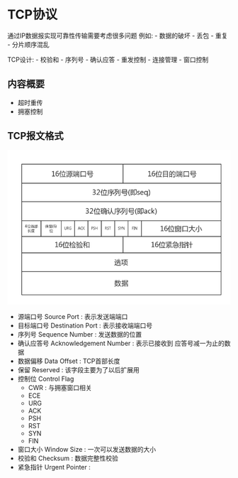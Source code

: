 # TCP协议

通过IP数据报实现可靠性传输需要考虑很多问题
例如:
    - 数据的破坏
    - 丢包
    - 重复
    - 分片顺序混乱

TCP设计:
    - 校验和
    - 序列号
    - 确认应答
    - 重发控制
    - 连接管理
    - 窗口控制

## 内容概要
- 超时重传
- 拥塞控制

## TCP报文格式

![](./_image/2018-03-26-22-30-08.png)

- 源端口号 Source Port : 表示发送端端口
- 目标端口号 Destination Port : 表示接收端端口号
- 序列号 Sequence Number : 发送数据的位置
- 确认应答号 Acknowledgement Number : 表示已接收到 应答号减一为止的数据
- 数据偏移 Data Offset : TCP首部长度
- 保留 Reserved : 该字段主要为了以后扩展用
- 控制位 Control Flag
    - CWR : 与拥塞窗口相关
    - ECE
    - URG
    - ACK
    - PSH
    - RST
    - SYN
    - FIN
- 窗口大小 Window Size : 一次可以发送数据的大小
- 校验和 Checksum : 数据完整性校验
- 紧急指针 Urgent Pointer :


